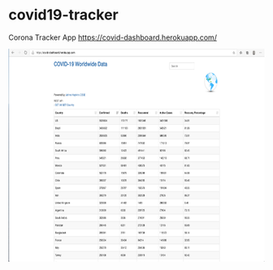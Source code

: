 # covid19-tracker
Corona Tracker App https://covid-dashboard.herokuapp.com/

<img src="./src/main/resources/coviddata.jpg" width="654" height="420">